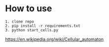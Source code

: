 # How to use
```
1. clone repo
2. pip install -r requirements.txt 
3. python start_cells.py

```

https://en.wikipedia.org/wiki/Cellular_automaton
